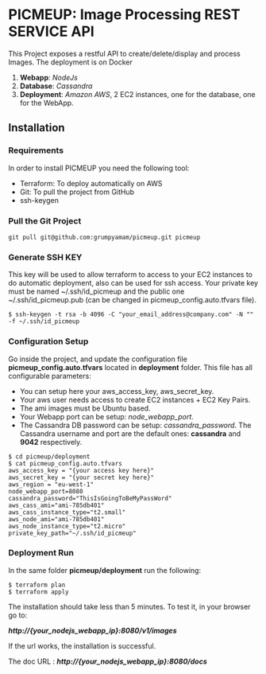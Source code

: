 # PICMEUP: Image Processing REST SERVICE API

This Project exposes a restful API to create/delete/display and process Images.
The deployment is on Docker

  1. **Webapp**: *NodeJs*
  2. **Database**: *Cassandra*
  3. **Deployment**: *Amazon AWS*, 2 EC2 instances, one for the database, one for the WebApp.

## Installation
### Requirements
In order to install PICMEUP you need the following tool:
  * Terraform: To deploy automatically on AWS
  * Git: To pull the project from GitHub
  * ssh-keygen

### Pull the Git Project
~~~~
git pull git@github.com:grumpyamam/picmeup.git picmeup
~~~~
### Generate SSH KEY
This key will be used to allow terraform to access to your EC2 instances to do automatic deployment, also can be used for ssh access.
Your private key must be named ~/.ssh/id_picmeup and the public one ~/.ssh/id_picmeup.pub (can be changed in picmeup_config.auto.tfvars file).
~~~~
$ ssh-keygen -t rsa -b 4096 -C "your_email_address@company.com" -N "" -f ~/.ssh/id_picmeup
~~~~
### Configuration Setup
Go inside the project, and update the configuration file **picmeup_config.auto.tfvars** located in **deployment** folder. This file has all configurable parameters:
* You can setup here your aws_access_key, aws_secret_key.
* Your aws user needs access to create EC2 instances + EC2 Key Pairs.
* The ami images must be Ubuntu based.
* Your Webapp port can be setup: *node_webapp_port*.
* The Cassandra DB password can be setup:
 *cassandra_password*. The Cassandra username and port are the default ones: **cassandra** and **9042** respectively.

~~~~
$ cd picmeup/deployment
$ cat picmeup_config.auto.tfvars
aws_access_key = "{your access key here}"
aws_secret_key = "{your secret key here}"
aws_region = "eu-west-1"
node_webapp_port=8080
cassandra_password="ThisIsGoingToBeMyPassWord"
aws_cass_ami="ami-785db401"
aws_cass_instance_type="t2.small"
aws_node_ami="ami-785db401"
aws_node_instance_type="t2.micro"
private_key_path="~/.ssh/id_picmeup"
~~~~

### Deployment Run

In the same folder **picmeup/deployment** run the following:

~~~~
$ terraform plan
$ terraform apply
~~~~

The installation should take less than 5 minutes.
To test it, in your browser go to:

***http://{your_nodejs_webapp_ip}:8080/v1/images***

If the url works, the installation is successful.

The doc URL :
***http://{your_nodejs_webapp_ip}:8080/docs***
